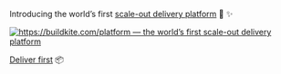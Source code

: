 Introducing the world’s first [scale-out delivery platform](https://buildkite.com/resources/blog/introducing-the-scale-out-delivery-platform?utm_source=juanito) 🚛 ✨

[![https://buildkite.com/platform — the world’s first scale-out delivery platform](https://github.com/user-attachments/assets/124f25bc-837d-4bc8-b94b-aa4942e8b4e7)](https://buildkite.com/platform?utm_source=juanito)

[Deliver first](https://buildkite.com/resources/blog/the-delivery-first-mindset?utm_source=juanito) 📦
